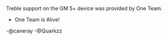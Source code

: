 Treble support on the GM 5+ device was provided by One Team.

- One Team is Alive!

-@caneray
-@Quarkzz